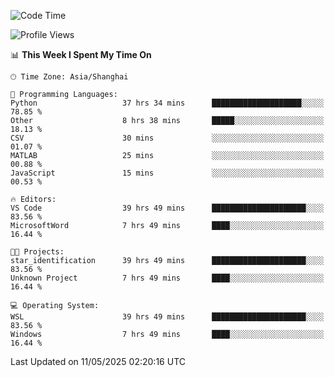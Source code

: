 <!--START_SECTION:waka-->
![Code Time](http://img.shields.io/badge/Code%20Time-2%2C805%20hrs%2019%20mins-blue)

![Profile Views](http://img.shields.io/badge/Profile%20Views-0-blue)

📊 **This Week I Spent My Time On** 

```text
🕑︎ Time Zone: Asia/Shanghai

💬 Programming Languages: 
Python                   37 hrs 34 mins      ████████████████████░░░░░   78.85 % 
Other                    8 hrs 38 mins       █████░░░░░░░░░░░░░░░░░░░░   18.13 % 
CSV                      30 mins             ░░░░░░░░░░░░░░░░░░░░░░░░░   01.07 % 
MATLAB                   25 mins             ░░░░░░░░░░░░░░░░░░░░░░░░░   00.88 % 
JavaScript               15 mins             ░░░░░░░░░░░░░░░░░░░░░░░░░   00.53 % 

🔥 Editors: 
VS Code                  39 hrs 49 mins      █████████████████████░░░░   83.56 % 
MicrosoftWord            7 hrs 49 mins       ████░░░░░░░░░░░░░░░░░░░░░   16.44 % 

🐱‍💻 Projects: 
star_identification      39 hrs 49 mins      █████████████████████░░░░   83.56 % 
Unknown Project          7 hrs 49 mins       ████░░░░░░░░░░░░░░░░░░░░░   16.44 % 

💻 Operating System: 
WSL                      39 hrs 49 mins      █████████████████████░░░░   83.56 % 
Windows                  7 hrs 49 mins       ████░░░░░░░░░░░░░░░░░░░░░   16.44 % 
```


 Last Updated on 11/05/2025 02:20:16 UTC
<!--END_SECTION:waka-->